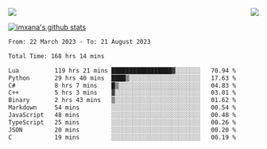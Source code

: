 <p>
  <a href="https://count.getloli.com/"><img src="https://count.getloli.com/get/@xana.readme?theme=moebooru-h"></a>
  <img src="https://weather-icon.journeyad.repl.co/@hangzhou?v=1" align="right">
</p>


<a href="https://github.com/imxana"><img align="center" src="https://github-readme-stats.vercel.app/api?username=imxana&show_icons=true&include_all_commits=true&hide_border=tru&custom_title=imxana%27s%20Github%20Stats" alt="imxana's github stats" /></a> 

<!--START_SECTION:waka-->

```txt
From: 22 March 2023 - To: 21 August 2023

Total Time: 168 hrs 14 mins

Lua          119 hrs 21 mins █████████████████▓░░░░░░░   70.94 %
Python       29 hrs 40 mins  ████▒░░░░░░░░░░░░░░░░░░░░   17.63 %
C#           8 hrs 7 mins    █▒░░░░░░░░░░░░░░░░░░░░░░░   04.83 %
C++          5 hrs 3 mins    ▓░░░░░░░░░░░░░░░░░░░░░░░░   03.01 %
Binary       2 hrs 43 mins   ▒░░░░░░░░░░░░░░░░░░░░░░░░   01.62 %
Markdown     54 mins         ░░░░░░░░░░░░░░░░░░░░░░░░░   00.54 %
JavaScript   48 mins         ░░░░░░░░░░░░░░░░░░░░░░░░░   00.48 %
TypeScript   25 mins         ░░░░░░░░░░░░░░░░░░░░░░░░░   00.26 %
JSON         20 mins         ░░░░░░░░░░░░░░░░░░░░░░░░░   00.20 %
C            19 mins         ░░░░░░░░░░░░░░░░░░░░░░░░░   00.19 %
```

<!--END_SECTION:waka-->

